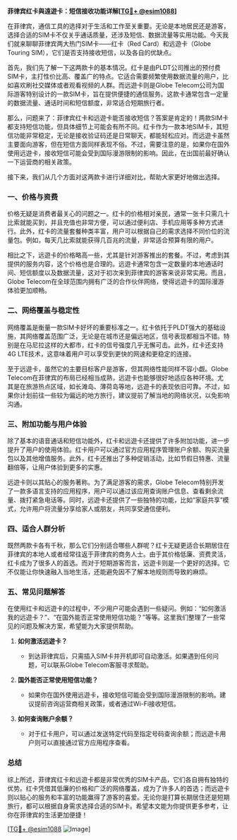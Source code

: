 **菲律宾红卡與遠遊卡：短信接收功能详解[[TG💪+ @esim1088](https://t.me/s/esim1088)]**

在菲律宾，通信工具的选择对于生活和工作至关重要。无论是本地居民还是游客，选择合适的SIM卡不仅关乎通话质量，还涉及短信、数据流量等实用功能。今天我们就来聊聊菲律宾两大热门SIM卡——红卡（Red Card）和远遊卡（Globe Touring SIM），它们是否支持接收短信，以及各自的优缺点。

首先，我们先了解一下这两款卡的基本情况。红卡是由PLDT公司推出的预付费SIM卡，主打性价比高、覆盖广的特点。它适合需要频繁使用数据流量的用户，比如喜欢刷社交媒体或者观看视频的人群。而远遊卡则是Globe Telecom公司为国际游客特别设计的一款SIM卡，旨在提供便捷的通信服务。这款卡通常包含一定量的数据流量、通话时间和短信额度，非常适合短期旅行者。

那么，问题来了：菲律宾红卡和远遊卡能否接收短信？答案是肯定的！两款SIM卡都支持短信功能，但具体细节上可能会有所不同。红卡作为一款本地SIM卡，其短信功能非常稳定，无论是接收验证码还是日常聊天，都能轻松应对。而远遊卡虽然主要面向游客，但在短信方面同样表现不俗。不过，需要注意的是，如果你在国外使用远遊卡，接收短信可能会受到国际漫游限制的影响。因此，在出国前最好确认一下运营商的相关政策。

接下来，我们从几个方面对这两款卡进行详细对比，帮助大家更好地做出选择。

### **一、价格与资费**

价格无疑是消费者最关心的问题之一。红卡的价格相对亲民，通常一张卡只需几十比索就能买到，并且充值也非常方便，可以通过便利店、手机应用等多种方式进行。此外，红卡的流量套餐种类丰富，用户可以根据自己的需求选择不同价位的流量包。例如，每天几比索就能获得几百兆的流量，非常适合预算有限的用户。

相比之下，远遊卡的价格略高一些，尤其是针对游客推出的套餐。不过，考虑到其提供的服务内容，这个价格也是合理的。远遊卡通常包含一定数量的本地通话时间、短信额度以及数据流量，这对于初次来到菲律宾的游客来说非常实用。而且，Globe Telecom在全球范围内拥有广泛的合作伙伴网络，使得远遊卡的国际漫游体验更加顺畅。

### **二、网络覆盖与稳定性**

网络覆盖是衡量一款SIM卡好坏的重要标准之一。红卡依托于PLDT强大的基础设施，其网络覆盖范围广泛，无论是在城市还是偏远地区，信号表现都相当不错。特别是在马尼拉这样的大都市，红卡的信号强度几乎无懈可击。此外，红卡还支持4G LTE技术，这意味着用户可以享受到更快的网速和更稳定的连接。

至于远遊卡，虽然它的主要目标客户是游客，但其网络性能同样不容小觑。Globe Telecom在菲律宾的布局已经相当成熟，远遊卡也能够很好地适应各种环境。尤其是在旅游热点区域，如长滩岛、薄荷岛等地，远遊卡的表现依旧可靠。不过，如果你计划前往一些较为偏远的地方旅行，建议提前了解当地的网络状况，以免影响沟通。

### **三、附加功能与用户体验**

除了基本的语音通话和短信功能外，红卡和远遊卡还提供了许多附加功能，进一步提升了用户的使用体验。红卡用户可以通过官方应用程序管理账户余额、购买流量包以及其他增值服务。此外，红卡还推出了多种促销活动，比如节假日特惠、流量翻倍等，让用户体验到更多的实惠。

远遊卡则以其贴心的服务著称。为了满足游客的需求，Globe Telecom特别开发了一款多语言支持的应用程序，用户可以通过该应用查询账户信息、查看剩余流量、拨打紧急电话等。同时，远遊卡还提供了一些独特的功能，比如“家庭共享”模式，允许用户将流量分享给家人或朋友，共同享受通信便利。

### **四、适合人群分析**

既然两款卡各有千秋，那么它们分别适合哪些人群呢？红卡无疑更适合长期居住在菲律宾的本地人或者经常往返于菲律宾的商务人士。由于其价格低廉、资费灵活，红卡成为了很多人的首选。而对于短期游客而言，远遊卡则是一个更好的选择。它不仅能让你快速融入当地生活，还能避免因不了解本地规则而导致的麻烦。

### **五、常见问题解答**

在使用红卡和远遊卡的过程中，不少用户可能会遇到一些疑问。例如：“如何激活我的远遊卡？”、“在国外能否正常使用短信功能？”等等。这里我们整理了一些常见的问题及解决方案，希望能为大家提供帮助。

1. **如何激活远遊卡？**
   - 到达菲律宾后，只需插入SIM卡并开机即可自动激活。如果遇到任何问题，可以联系Globe Telecom客服寻求帮助。
   
2. **国外能否正常使用短信功能？**
   - 如果你在国外使用远遊卡，接收短信可能会受到国际漫游限制的影响。建议提前咨询运营商相关政策，或者通过Wi-Fi接收短信。

3. **如何查询账户余额？**
   - 对于红卡用户，可以通过发送特定代码至指定号码查询余额；而远遊卡用户则可以直接通过官方应用程序查看。

### **总结**

综上所述，菲律宾红卡和远遊卡都是非常优秀的SIM卡产品，它们各自拥有独特的优势。红卡凭借其低廉的价格和广泛的网络覆盖，成为了许多人的首选；而远遊卡则以贴心的服务和丰富的功能赢得了游客的喜爱。无论你是打算长期居住还是短期旅行，都可以根据自身需求选择合适的SIM卡。希望本文能为你提供更多参考，让你在菲律宾的生活更加便捷！

[[TG💪+ @esim1088](https://t.me/s/esim1088) ![Image](https://i.postimg.cc/4NQfJmqS/Snipaste-2025-05-13-00-14-12.png)]